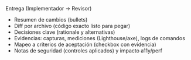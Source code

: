 Entrega (Implementador → Revisor)
- Resumen de cambios (bullets)  
- Diff por archivo (código exacto listo para pegar)  
- Decisiones clave (rationale y alternativas)  
- Evidencias: capturas, mediciones (Lighthouse/axe), logs de comandos  
- Mapeo a criterios de aceptación (checkbox con evidencia)  
- Notas de seguridad (controles aplicados) y impacto a11y/perf